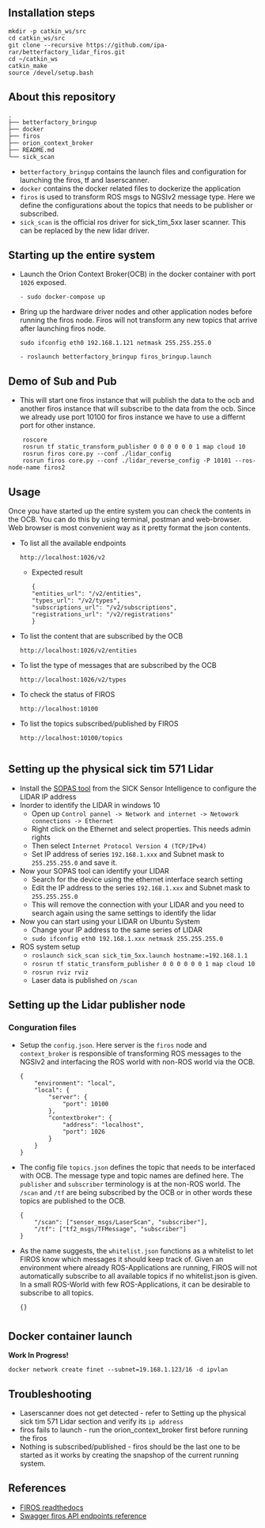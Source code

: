 ## Installation steps
```
mkdir -p catkin_ws/src
cd catkin_ws/src
git clone --recursive https://github.com/ipa-rar/betterfactory_lidar_firos.git
cd ~/catkin_ws
catkin_make
source /devel/setup.bash

```
## About this repository
```
.
├── betterfactory_bringup
├── docker
├── firos
├── orion_context_broker
├── README.md
└── sick_scan

```
- `betterfactory_bringup` contains the launch files and configuration for launching the firos, tf and laserscanner.
- `docker` contains the docker related files to dockerize the application
- `firos` is used to transform ROS msgs to NGSIv2 message type. Here we define the configurations about the topics that needs to be publisher or subscribed.
- `sick_scan` is the official ros driver for sick_tim_5xx laser scanner. This can be replaced by the new lidar driver. 

## Starting up the entire system
 - Launch the Orion Context Broker(OCB) in the docker container with port `1026` exposed.
    ```
    - sudo docker-compose up
    ```
- Bring up the hardware driver nodes and other application nodes before running the firos node. Firos will not transform any new topics that arrive after launching firos node.
    ```
    sudo ifconfig eth0 192.168.1.121 netmask 255.255.255.0
    ```
    ```
    - roslaunch betterfactory_bringup firos_bringup.launch
    ```

## Demo of Sub and Pub
- This will start one firos instance that will publish the data to the ocb and another firos instance that will subscribe to the data from the ocb. Since we already use port 10100 for firos instance we have to use a differnt port for other instance. 
```
    roscore
    rosrun tf static_transform_publisher 0 0 0 0 0 0 1 map cloud 10
    rosrun firos core.py --conf ./lidar_config
    rosrun firos core.py --conf ./lidar_reverse_config -P 10101 --ros-node-name firos2
```

## Usage
Once you have started up the entire system you can check the contents in the OCB. You can do this by using terminal, postman and web-browser. Web browser is most convenient way as it pretty format the json contents.
- To list all the available endpoints
    ```
    http://localhost:1026/v2
    ```
    - Expected result

        ```
        {
        "entities_url": "/v2/entities",
        "types_url": "/v2/types",
        "subscriptions_url": "/v2/subscriptions",
        "registrations_url": "/v2/registrations"
        }
        ```
- To list the content that are subscribed by the OCB
    ```
    http://localhost:1026/v2/entities
    ```
- To list the type of messages that are subscribed by the OCB
    ```
    http://localhost:1026/v2/types
    ```
- To check the status of FIROS
    ```
    http://localhost:10100

- To list the topics subscribed/published by FIROS
    ```
    http://localhost:10100/topics


## Setting up the physical sick tim 571 Lidar
- Install the [SOPAS tool](https://www.sick.com/ag/en/sopas-engineering-tool/p/p367244) from the SICK Sensor Intelligence to configure the LIDAR IP address
- Inorder to identify the LIDAR in windows 10
    - Open up `Control pannel -> Network and internet -> Netowork connections -> Ethernet`
    - Right click on the Ethernet and select properties. This needs admin rights
    - Then select `Internet Protocol Version 4 (TCP/IPv4)`
    - Set IP address of series `192.168.1.xxx` and Subnet mask to `255.255.255.0` and save it.
- Now your SOPAS tool can identify your LIDAR
    - Search for the device using the ethernet interface search setting
    - Edit the IP address to the series `192.168.1.xxx` and Subnet mask to `255.255.255.0`
    - This will remove the connection with your LIDAR and you need to search again using the same settings to identify the lidar
- Now you can start using your LIDAR on Ubuntu System
    - Change your IP address to the same series of LIDAR
    - `sudo ifconfig eth0 192.168.1.xxx netmask 255.255.255.0`
- ROS system setup
    - `roslaunch sick_scan sick_tim_5xx.launch hostname:=192.168.1.1`
    - `rosrun tf static_transform_publisher 0 0 0 0 0 0 1 map cloud 10`
    - `rosrun rviz rviz`
    - Laser data is published on `/scan`

## Setting up the Lidar publisher node
### Conguration files
- Setup the `config.json`. Here server is the `firos` node and `context_broker` is responsible of transforming ROS messages to the NGSIv2 and interfacing the ROS world with non-ROS world via the OCB.
    ````
    {
        "environment": "local",
        "local": {
            "server": {
                "port": 10100
            },
            "contextbroker": {
                "address": "localhost",
                "port": 1026
            }
        }
    }
    ````
- The config file `topics.json` defines the topic that needs to be interfaced with OCB. The message type and topic names are defined here. The `publisher` and `subscriber` terminology is at the non-ROS world. The `/scan` and `/tf` are being subscribed by the OCB or in other words these topics are published to the OCB.

    ````
    {
        "/scan": ["sensor_msgs/LaserScan", "subscriber"],
        "/tf": ["tf2_msgs/TFMessage", "subscriber"]
    }
    ````
- As the name suggests, the `whitelist.json` functions as a whitelist to let FIROS know which messages it should keep track of. Given an environment where already ROS-Applications are running, FIROS will not automatically subscribe to all available topics if no whitelist.json is given. In a small ROS-World with few ROS-Applications, it can be desirable to subscribe to all topics.
    ```
    {}
    ```
#

## Docker container launch
**Work In Progress!**
```
docker network create finet --subnet=19.168.1.123/16 -d ipvlan
```
## Troubleshooting
- Laserscanner does not get detected - refer to Setting up the physical sick tim 571 Lidar section and verify its `ip address`
- firos fails to launch - run the orion_context_broker first before running the firos
- Nothing is subscribed/published - firos should be the last one to be started as it works by creating the snapshop of the current running system.


## References
- [FIROS readthedocs](https://firos.readthedocs.io/en/latest/)
- [Swagger firos API endpoints reference](https://swagger.lab.fiware.org/?url=https://raw.githubusercontent.com/Fiware/specifications/master/OpenAPI/ngsiv2/ngsiv2-openapi.json#/)